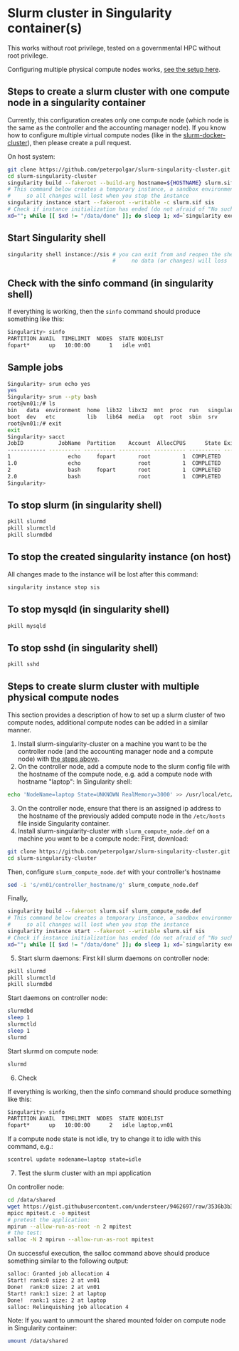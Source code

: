 # Slurm cluster in Singularity container(s)

This works without root privilege, tested on a governmental HPC without root privilege.

Configuring multiple physical compute nodes works, [see the setup here](#steps-to-create-slurm-cluster-with-multiple-physical-compute-nodes).

## Steps to create a slurm cluster with one compute node in a singularity container

Currently, this configuration creates only one compute node (which node is the same as the controller and the accounting manager node). If you know how to configure multiple virtual compute nodes (like in the [slurm-docker-cluster](https://github.com/giovtorres/slurm-docker-cluster)), then please create a pull request.

On host system:
```bash
git clone https://github.com/peterpolgar/slurm-singularity-cluster.git
cd slurm-singularity-cluster
singularity build --fakeroot --build-arg hostname=${HOSTNAME} slurm.sif slurm.def
# This command below creates a temporary instance, a sandbox environment,
#     so all changes will lost when you stop the instance
singularity instance start --fakeroot --writable -c slurm.sif sis
# Check if instance initialization has ended (do not afraid of "No such file or directory" output):
xd=""; while [[ $xd != "/data/done" ]]; do sleep 1; xd=`singularity exec instance://sis ls /data/done`; done
```

## Start Singularity shell

```bash
singularity shell instance://sis # you can exit from and reopen the shell,
                                 #     no data (or changes) will loss
```

## Check with the sinfo command (in singularity shell)

If everything is working, then the ```sinfo``` command should produce something like this:

```bash
Singularity> sinfo
PARTITION AVAIL  TIMELIMIT  NODES  STATE NODELIST
fopart*      up   10:00:00      1   idle vn01
```

## Sample jobs
```bash
Singularity> srun echo yes
yes
Singularity> srun --pty bash
root@vn01:/# ls
bin   data  environment  home  lib32  libx32  mnt  proc  run   singularity  sys  usr
boot  dev   etc          lib   lib64  media   opt  root  sbin  srv          tmp  var
root@vn01:/# exit
exit
Singularity> sacct
JobID           JobName  Partition    Account  AllocCPUS      State ExitCode
------------ ---------- ---------- ---------- ---------- ---------- --------
1                  echo     fopart       root          1  COMPLETED      0:0
1.0                echo                  root          1  COMPLETED      0:0
2                  bash     fopart       root          1  COMPLETED      0:0
2.0                bash                  root          1  COMPLETED      0:0
Singularity> 
```

## To stop slurm (in singularity shell)

```bash
pkill slurmd
pkill slurmctld
pkill slurmdbd
```

## To stop the created singularity instance (on host)

All changes made to the instance will be lost after this command:

```bash
singularity instance stop sis
```

## To stop mysqld (in singularity shell)

```bash
pkill mysqld
```

## To stop sshd (in singularity shell)

```bash
pkill sshd
```

## Steps to create slurm cluster with multiple physical compute nodes

This section provides a description of how to set up a slurm cluster of two compute nodes, additional compute nodes can be added in a similar manner.

1. Install slurm-singularity-cluster on a machine you want to be the controller node (and the accounting manager node and a compute node) with [the steps above](#steps-to-create-a-slurm-cluster-with-one-compute-node-in-a-singularity-container).
2. On the controller node, add a compute node to the slurm config file with the hostname of the compute node, e.g. add a compute node with hostname "laptop":
In Singularity shell:
```bash
echo 'NodeName=laptop State=UNKNOWN RealMemory=3000' >> /usr/local/etc/slurm.conf
```
3. On the controller node, ensure that there is an assigned ip address to the hostname of the previously added compute node in the ```/etc/hosts``` file inside Singularity container.
4. Install slurm-singularity-cluster with ```slurm_compute_node.def``` on a machine you want to be a compute node:
First, download:
```bash
git clone https://github.com/peterpolgar/slurm-singularity-cluster.git
cd slurm-singularity-cluster
```
Then, configure ```slurm_compute_node.def``` with your controller's hostname
```bash
sed -i 's/vn01/controller_hostname/g' slurm_compute_node.def
```
Finally, 
```bash
singularity build --fakeroot slurm.sif slurm_compute_node.def
# This command below creates a temporary instance, a sandbox environment,
#     so all changes will lost when you stop the instance
singularity instance start --fakeroot --writable slurm.sif sis
# Check if instance initialization has ended (do not afraid of "No such file or directory" output):
xd=""; while [[ $xd != "/data/done" ]]; do sleep 1; xd=`singularity exec instance://sis ls /data/done`; done
```
5. Start slurm daemons:
First kill slurm daemons on controller node:
```bash
pkill slurmd
pkill slurmctld
pkill slurmdbd
```
Start daemons on controller node:
```bash
slurmdbd
sleep 1
slurmctld
sleep 1
slurmd
```
Start slurmd on compute node:
```bash
slurmd
```
6. Check

If everything is working, then the sinfo command should produce something like this:
```bash
Singularity> sinfo
PARTITION AVAIL  TIMELIMIT  NODES  STATE NODELIST
fopart*      up   10:00:00      2   idle laptop,vn01
```

If a compute node state is not idle, try to change it to idle with this command, e.g.:
```bash
scontrol update nodename=laptop state=idle
```
7. Test the slurm cluster with an mpi application

On controller node:
```bash
cd /data/shared
wget https://gist.githubusercontent.com/understeer/9462697/raw/3536b3b365b34c0af7f567b17ca1bc042ae0ef3c/mpitest.c
mpicc mpitest.c -o mpitest
# pretest the application:
mpirun --allow-run-as-root -n 2 mpitest
# the test:
salloc -N 2 mpirun --allow-run-as-root mpitest
```
On successful execution, the salloc command above should produce something similar to the following output:
```bash
salloc: Granted job allocation 4
Start! rank:0 size: 2 at vn01
Done!  rank:0 size: 2 at vn01
Start! rank:1 size: 2 at laptop
Done!  rank:1 size: 2 at laptop
salloc: Relinquishing job allocation 4
```

Note: If you want to unmount the shared mounted folder on compute node in Singularity container:
```bash
umount /data/shared
```
